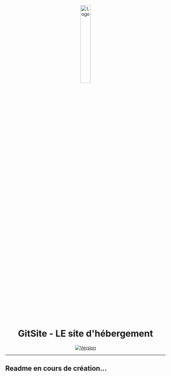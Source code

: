 <div align="center">
  <a href="https://gitsite.dev"><img src="https://gitsite.dev/images/gitsite.png" alt="Logo" width="25%" height="auto"></a>

# GitSite - LE site d'hébergement
  [![Version](https://custom-icon-badges.demolab.com/badge/Site%20:-v0.2.0-ff6666?logo=gitsite&labelColor=23272A)](https://github.com/20syldev/gitsite/releases/latest)
</div>

---

## Readme en cours de création...
